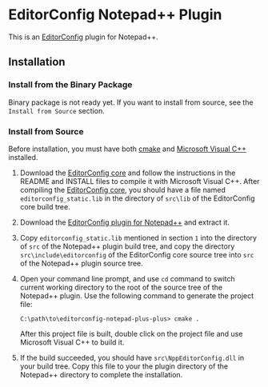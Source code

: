 # EditorConfig Notepad++ Plugin

This is an [EditorConfig][] plugin for Notepad++.

## Installation

### Install from the Binary Package

Binary package is not ready yet. If you want to install from source, see the
`Install from Source` section.


### Install from Source

Before installation, you must have both [cmake][] and [Microsoft Visual C++][]
installed.

1. Download the [EditorConfig core][] and follow the instructions in the README
   and INSTALL files to compile it with Microsoft Visual C++. After compiling
   the [EditorConfig core][], you should have a file named
   `editorconfig_static.lib` in the directory of `src\lib` of the EditorConfig
   core build tree. 

2. Download the [EditorConfig plugin for Notepad++][] and extract it.

3. Copy `editorconfig_static.lib` mentioned in section `1` into the directory
   of `src` of the Notepad++ plugin build tree, and copy the directory
   `src\include\editorconfig` of the EditorConfig core source tree into `src`
   of the Notepad++ plugin source tree.

4. Open your command line prompt, and use `cd` command to switch current
   working directory to the root of the source tree of the Notepad++ plugin.
   Use the following command to generate the project file:
   ```
   C:\path\to\editorconfig-notepad-plus-plus> cmake .
   ```
   After this project file is built, double click on the project file and use
   Microsoft Visual C++ to build it.

5. If the build succeeded, you should have `src\NppEditorConfig.dll` in your
   build tree. Copy this file to your the plugin directory of the Notepad++
   directory to complete the installation.




[cmake]: http://www.cmake.org
[EditorConfig]: http://editorconfig.org
[EditorConfig core]: https://github.com/editorconfig/editorconfig
[EditorConfig plugin for Notepad++]: https://github.com/editorconfig/editorconfig-notepad-plus-plus
[Microsoft Visual C++]: http://msdn2.microsoft.com/en-us/visualc/default.aspx
